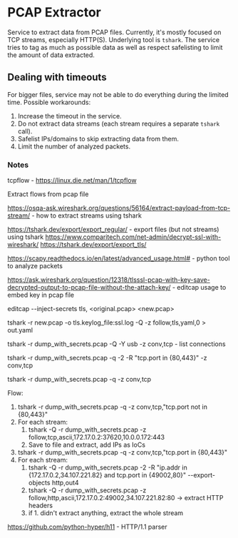 # PCAP Extractor

Service to extract data from PCAP files. Currently, it's mostly focused on TCP streams, especially HTTP(S).
Underlying tool is `tshark`. The service tries to tag as much as possible data as well as respect safelisting
to limit the amount of data extracted.

## Dealing with timeouts

For bigger files, service may not be able to do everything during the limited time. Possible workarounds:

1. Increase the timeout in the service.
2. Do not extract data streams (each stream requires a separate `tshark` call).
3. Safelist IPs/domains to skip extracting data from them.
4. Limit the number of analyzed packets.

### Notes

tcpflow - https://linux.die.net/man/1/tcpflow

Extract flows from pcap file

https://osqa-ask.wireshark.org/questions/56164/extract-payload-from-tcp-stream/ - how to extract streams using tshark

https://tshark.dev/export/export_regular/ - export files (but not streams) using tshark
https://www.comparitech.com/net-admin/decrypt-ssl-with-wireshark/
https://tshark.dev/export/export_tls/

https://scapy.readthedocs.io/en/latest/advanced_usage.html# - python tool to analyze packets

https://ask.wireshark.org/question/12318/tlsssl-pcap-with-key-save-decrypted-output-to-pcap-file-without-the-attach-key/ - editcap usage to embed key in pcap file

editcap --inject-secrets tls,<file-with-exported-keys> <original.pcap> <new.pcap>

tshark -r new.pcap -o tls.keylog_file:ssl.log -Q -z follow,tls,yaml,0 > out.yaml

tshark -r dump_with_secrets.pcap -Q -Y usb -z conv,tcp - list connections

tshark -r dump_with_secrets.pcap -q -2 -R "tcp.port in {80,443}" -z conv,tcp

tshark -r dump_with_secrets.pcap -q -z conv,tcp

Flow:

1. tshark -r dump_with_secrets.pcap -q -z conv,tcp,"tcp.port not in {80,443}"
2. For each stream:
   1. tshark -Q -r dump_with_secrets.pcap -z follow,tcp,ascii,172.17.0.2:37620,10.0.0.172:443
   2. Save to file and extract, add IPs as IoCs
3. tshark -r dump_with_secrets.pcap -q -z conv,tcp,"tcp.port in {80,443}"
4. For each stream:
   1. tshark -Q -r dump_with_secrets.pcap -2 -R "ip.addr in {172.17.0.2,34.107.221.82} and tcp.port in {49002,80}" --export-objects http,out4
   2. tshark -Q -r dump_with_secrets.pcap -z follow,http,ascii,172.17.0.2:49002,34.107.221.82:80 -> extract HTTP headers
   3. if 1. didn't extract anything, extract the whole stream


https://github.com/python-hyper/h11 - HTTP/1.1 parser